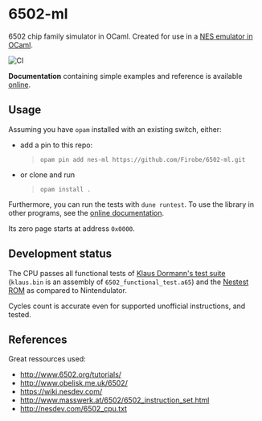 # 6502-ml

6502 chip family simulator in OCaml. Created for use in a [NES emulator in OCaml](https://github.com/Firobe/nes-ml).

![CI](https://github.com/Firobe/6502-ml/actions/workflows/build.yml/badge.svg)

**Documentation** containing simple examples and reference is available [online](https://firobe.fr/6502-ml/6502-ml/).

## Usage

Assuming you have `opam` installed with an existing switch, either:
- add a pin to this repo: 
   > `opam pin add nes-ml https://github.com/Firobe/6502-ml.git`

- or clone and run
  > `opam install .`

Furthermore, you can run the tests with `dune runtest`. To use the library in other programs, see the [online documentation](https://firobe.fr/6502-ml/6502-ml/).

Its zero page starts at address `0x0000`.  

## Development status

The CPU passes all functional tests of [Klaus Dormann's test suite](https://github.com/Klaus2m5/6502_65C02_functional_tests) (`klaus.bin` is an assembly of `6502_functional_test.a65`) and the [Nestest ROM](http://www.qmtpro.com/~nes/misc/nestest.txt) as compared to Nintendulator.  

Cycles count is accurate even for supported unofficial instructions, and tested.  

## References

Great ressources used:
- http://www.6502.org/tutorials/
- http://www.obelisk.me.uk/6502/
- https://wiki.nesdev.com/
- http://www.masswerk.at/6502/6502_instruction_set.html
- http://nesdev.com/6502_cpu.txt
